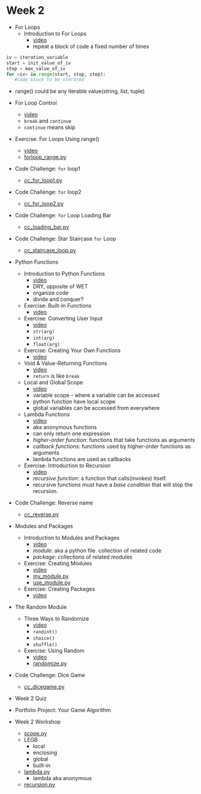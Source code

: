 # Week 2

- For Loops
  - Introduction to For Loops
    - [video](https://youtu.be/O_bopOVtG8A)
    - repeat a block of code a fixed number of times

```python
iv = iteration_variable
start = init_value_of_iv
stop = max_value_of_iv
for <iv> in range(start, stop, step):
   #code block to be iterated

```
   - range() could be any iterable value(string, list, tuple)

  - For Loop Control
    - [video](https://youtu.be/Jq3tlwBcLXU)
    - `break` and `continue`
    - `continue` means skip
  - Exercise: For Loops Using range()
    - [video](https://youtu.be/VxiK1SiP4qo)
    - [forloop_range.py](forloop_range.py)
  - Code Challenge: `for` loop1
    - [cc_for_loop1.py](cc_for_loop1.py)
  - Code Challenge: `for` loop2
    - [cc_for_loop2.py](cc_for_loop2.py)
  - Code Challenge: `for` Loop Loading Bar
    - [cc_loading_bar.py](cc_loading_bar.py)
  - Code Challenge: Star Staircase `for` Loop
    - [cc_staircase_loop.py](cc_staircase_loop.py)
- Python Functions
  - Introduction to Python Functions
    - [video](https://youtu.be/Sx5ZKoaudoQ)
    - DRY, opposite of WET
    - organize code
    - divide and conquer?
  - Exercise: Built-In Functions
    - [video](https://youtu.be/J2PdIJLS_7I)
  - Exercise: Converting User Input
    - [video](https://youtu.be/5Tk4rOgyGh4)
    - `str(arg)`
    - `int(arg)`
    - `float(arg)`
  - Exercise: Creating Your Own Functions
    - [video](https://youtu.be/HlfHNm9ESkw)
  - Void & Value-Returning Functions
    - [video](https://youtu.be/-sN34UiUsTw)
    - `return` is like `break`
  - Local and Global Scope
    - [video](https://youtu.be/nrXAMG-mnkE)
    - variable scope - where a variable can be accessed
    - python function have local scope
    - global variables can be accessed from everywhere
  - Lambda Functions
    - [video](https://youtu.be/_cARe8MRImc)
    - aka anonymous functions
    - can only return one expression
    - *higher-order function*: functions that take functions as arguments
    - *callback functions*: functions used by higher-order functions as arguments
    - lambda functions are used as callbacks
  - Exercise: Introduction to Recursion
    - [video](https://youtu.be/cB4P0RZhh8k)
    - *recursive function*: a function that calls(invokes) itself.
    - recursive functions must have a *base condition* that will stop the recursion.
- Code Challenge: Reverse name
  - [cc_reverse.py](code/cc_reverse.py)
- Modules and Packages
  - Introduction to Modules and Packages
    - [video](https://youtu.be/BrVm9PVy4uA)
    - *module*: aka a python file. collection of related code
    - *package*: collections of related modules
  - Exercise: Creating Modules
    - [video](https://youtu.be/4HfOnZcLJBs)
    - [my_module.py](./code/my_module.py)
    - [use_module.py](./code/use_module.py)
  - Exercise: Creating Packages
    - [video]()
- The Random Module
  - Three Ways to Randomize
    - [video](https://youtu.be/5blTKuj7Mbk)
    - `randint()`
    - `choice()`
    - `shuffle()`
  - Exercise: Using Random
    - [video](https://youtu.be/gNZDXGSq5RM)
    - [randomize.py](code/randomize.py)
- Code Challenge: Dice Game
  - [cc_dicegame.py](code/cc_dicegame.py)
- Week 2 Quiz
- Portfolio Project: Your Game Algorithm
- Week 2 Workshop 
  - [scope.py](code/lecture/scope.py)
  - LEGB
    - local
    - enclosing
    - global
    - built-in
  - [lambda.py](code/lecture/lambda.py)
    - lambda aka anonymous
  - [recursion.py](code/lecture/recursion.py)
